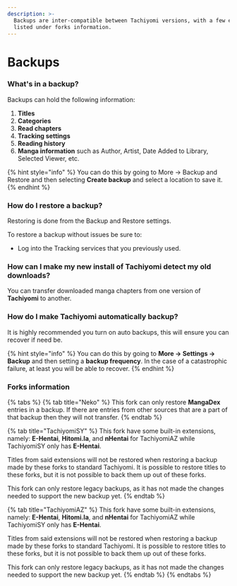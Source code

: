 ```yaml
---
description: >-
  Backups are inter-compatible between Tachiyomi versions, with a few exceptions
  listed under forks information.
---
```


# Backups

### What's in a backup?

Backups can hold the following information:

1. **Titles**
2. **Categories**
3. **Read chapters**
4. **Tracking settings**
5. **Reading history**
6. **Manga information** such as Author, Artist, Date Added to Library, Selected Viewer, etc.

{% hint style="info" %}
You can do this by going to More  → Backup and Restore and then selecting **Create backup** and select a location to save it.
{% endhint %}

### How do I restore a backup?&#x20;

Restoring is done from the Backup and Restore settings.

To restore a backup without issues be sure to:

* Log into the Tracking services that you previously used.&#x20;

### How can I make my new install of Tachiyomi detect my old downloads? <a href="#how-can-i-make-my-new-install-of-tachiyomi-detect-my-old-downloads" id="how-can-i-make-my-new-install-of-tachiyomi-detect-my-old-downloads"></a>

You can transfer downloaded manga chapters from one version of **Tachiyomi** to another.

### How do I make Tachiyomi automatically backup? <a href="#turning-on-auto-backups" id="turning-on-auto-backups"></a>

It is highly recommended you turn on auto backups, this will ensure you can recover if need be.

{% hint style="info" %}
You can do this by going to **More → Settings → Backup** and then setting a **backup frequency**. In the case of a catastrophic failure, at least you will be able to recover.
{% endhint %}

### Forks information <a href="#forks-information" id="forks-information"></a>

{% tabs %}
{% tab title="Neko" %}
This fork can only restore **MangaDex** entries in a backup. If there are entries from other sources that are a part of that backup then they will not transfer.
{% endtab %}

{% tab title="TachiyomiSY" %}
This fork have some built-in extensions, namely: **E-Hentai**, **Hitomi.la**, and **nHentai** for TachiyomiAZ while TachiyomiSY only has **E-Hentai**.

Titles from said extensions will not be restored when restoring a backup made by these forks to standard Tachiyomi. It is possible to restore titles to these forks, but it is not possible to back them up out of these forks.

This fork can only restore legacy backups, as it has not made the changes needed to support the new backup yet.
{% endtab %}

{% tab title="TachiyomiAZ" %}
This fork have some built-in extensions, namely: **E-Hentai**, **Hitomi.la**, and **nHentai** for TachiyomiAZ while TachiyomiSY only has **E-Hentai**.

Titles from said extensions will not be restored when restoring a backup made by these forks to standard Tachiyomi. It is possible to restore titles to these forks, but it is not possible to back them up out of these forks.

This fork can only restore legacy backups, as it has not made the changes needed to support the new backup yet.
{% endtab %}
{% endtabs %}
